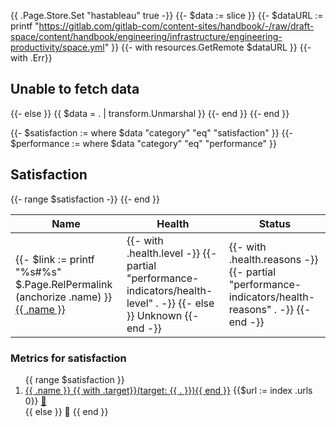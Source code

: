 <!-- As a draft, this is a copy of layouts/shortcodes/performance-indicators.md -->
{{ .Page.Store.Set "hastableau" true -}}
{{- $data := slice }}
{{- $dataURL := printf "https://gitlab.com/gitlab-com/content-sites/handbook/-/raw/draft-space/content/handbook/engineering/infrastructure/engineering-productivity/space.yml" }}
{{- with resources.GetRemote $dataURL }}
  {{- with .Err}}
    <h2>Unable to fetch data</h2>
  {{- else }}
      {{ $data = . | transform.Unmarshal }}
  {{- end }}
{{- end }}

{{- $satisfaction := where $data "category" "eq" "satisfaction" }}
{{- $performance := where $data "category" "eq" "performance" }}

## Satisfaction

<table>
  <thead>
    <tr>
        <th>Name</th>
        <th>Health</th>
        <th>Status</th>
    </tr>
  </thead>
  <tbody>
  {{- range $satisfaction -}}
    <tr>
        <td>{{- $link := printf "%s#%s" $.Page.RelPermalink (anchorize .name) }}
            <a href="{{ $link }}">{{ .name }}</a>
        </td>
        <td>
          {{- with .health.level -}}
            {{- partial "performance-indicators/health-level" . -}}
          {{- else }}
            <span class="badge bg-dark">Unknown</span>
          {{- end -}}
        </td>
        <td>
          {{- with .health.reasons -}}
            {{- partial "performance-indicators/health-reasons" . -}}
          {{- end -}}
        </td>
    </tr>
  {{- end }}
  </tbody>
</table>

### Metrics for satisfaction

<ol>
{{ range $satisfaction }}
  <li>
    <a href="{{.base_path}}#{{ .name | anchorize }}">{{ .name }}
      {{ with .target}}(target: {{ . }}){{ end }}</a>
    {{$url := index .urls 0}}
    <a href="{{ $url }}">🔗</a>
  </li>
{{ else }}
  🐔
{{ end }}
</ol>
